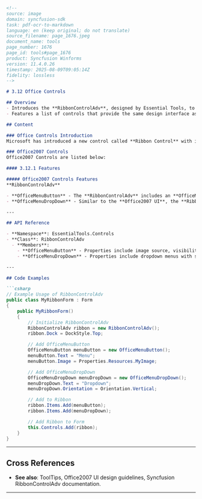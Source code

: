 ```markdown
<!--
source: image
domain: syncfusion-sdk
task: pdf-ocr-to-markdown
language: en (keep original; do not translate)
source_filename: page_1676.jpeg
document_name: tools
page_number: 1676
page_id: tools#page_1676
product: Syncfusion Winforms
version: 11.4.0.26
timestamp: 2025-08-09T09:05:14Z
fidelity: lossless
-->

# 3.12 Office Controls

## Overview
- Introduces the **RibbonControlAdv**, designed by Essential Tools, to mimic the functionality and look of the **Ribbon Control** in Office 2007.
- Features a list of controls that provide the same design interface as the Office 2007 UI.

## Content

### Office Controls Introduction
Microsoft has introduced a new control called **Ribbon Control** with its beta release of **Office 2007**. Essential Tools has developed the **RibbonControlAdv**, which offers similar functionalities to the **Ribbon Control** and a suite of controls to design applications that match the look and feel of the **Office 2007 UI**.

### Office2007 Controls
Office2007 Controls are listed below:

#### 3.12.1 Features

##### Office2007 Controls Features
**RibbonControlAdv**

- **OfficeMenuButton** - The **RibbonControlAdv** includes an **OfficeMenuButton** with customizable images. The visibility of this button can be toggled during runtime, and it can have **SuperToolTips** associated with it. See **ToolTips**.
- **OfficeMenuDropDown** - Similar to the **Office2007 UI**, the **RibbonControlAdv** can have **OfficeMenuDropDown** with both the **Main** and **Auxiliary panels**.

---

## API Reference

- **Namespace**: EssentialTools.Controls
- **Class**: RibbonControlAdv
  - **Members**:
    - **OfficeMenuButton** - Properties include image source, visibility toggle, and support for tooltips.
    - **OfficeMenuDropDown** - Properties include dropdown menus with support for main and auxiliary panels.

---

## Code Examples

```csharp
// Example Usage of RibbonControlAdv
public class MyRibbonForm : Form
{
    public MyRibbonForm()
    {
        // Initialize RibbonControlAdv
        RibbonControlAdv ribbon = new RibbonControlAdv();
        ribbon.Dock = DockStyle.Top;

        // Add OfficeMenuButton
        OfficeMenuButton menuButton = new OfficeMenuButton();
        menuButton.Text = "Menu";
        menuButton.Image = Properties.Resources.MyImage;

        // Add OfficeMenuDropDown
        OfficeMenuDropDown menuDropDown = new OfficeMenuDropDown();
        menuDropDown.Text = "Dropdown";
        menuDropDown.Orientation = Orientation.Vertical;

        // Add to Ribbon
        ribbon.Items.Add(menuButton);
        ribbon.Items.Add(menuDropDown);

        // Add Ribbon to Form
        this.Controls.Add(ribbon);
    }
}
```

---

## Cross References
- **See also**: ToolTips, Office2007 UI design guidelines, Syncfusion RibbonControlAdv documentation.

---

<!-- tags: [office controls, ribbon control, office2007, ribboncontroladv, tool tips] keywords: [RibbonControlAdv, OfficeMenuButton, OfficeMenuDropDown, SuperToolTips, Office2007 UI, Essential Tools] -->
```